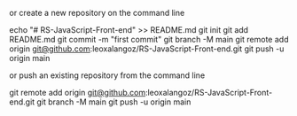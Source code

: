 or create a new repository on the command line

echo "# RS-JavaScript-Front-end" >> README.md
git init
git add README.md
git commit -m "first commit"
git branch -M main
git remote add origin git@github.com:leoxalangoz/RS-JavaScript-Front-end.git
git push -u origin main

or push an existing repository from the command line

git remote add origin git@github.com:leoxalangoz/RS-JavaScript-Front-end.git
git branch -M main
git push -u origin main